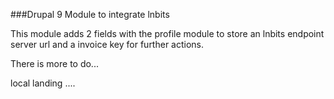 
###Drupal 9 Module to integrate lnbits

This module adds 2 fields with the profile module to store an lnbits endpoint server url and a invoice key for further actions.

There is more to do...

local landing ....